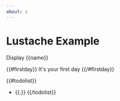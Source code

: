 ```yaml
---
about: x
---
```

<!--markdownlint-disable MD032-->
# Lustache Example

Display {{name}}

{{#firstday}}
It's your first day
{{/#firstday}}

{{#todolist}}
* {{.}}
{{/todolist}}
